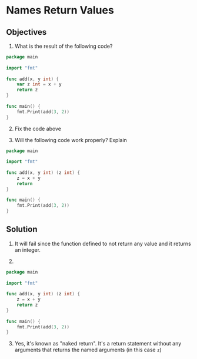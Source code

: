 # Names Return Values

## Objectives

1. What is the result of the following code?

```Go
package main
        
import "fmt"
        
func add(x, y int) {
    var z int = x + y                     
    return z
}
       
func main() {
    fmt.Print(add(3, 2))
}
```

2. Fix the code above

3. Will the following code work properly? Explain

```Go
package main
        
import "fmt"
        
func add(x, y int) (z int) {
    z = x + y                     
    return
}
       
func main() {
    fmt.Print(add(3, 2))
}
```

## Solution

1. It will fail since the function defined to not return any value and it returns an integer.

2. 

```Go
package main
        
import "fmt"
        
func add(x, y int) (z int) {
    z = x + y                     
    return z
}
       
func main() {
    fmt.Print(add(3, 2))
}
```

3. Yes, it's known as "naked return". It's a return statement without any arguments that returns the named arguments (in this case `z`)